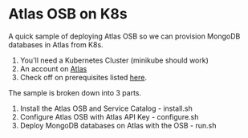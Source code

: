 # Atlas OSB on K8s

A quick sample of deploying Atlas OSB so we can provision MongoDB databases in Atlas from K8s.

1. You'll need a Kubernetes Cluster (minikube should work)
1. An account on [Atlas](https://cloud.mongodb.com)
1. Check off on prerequisites listed [here](https://docs.mongodb.com/atlas-open-service-broker/current/installation/).

The sample is broken down into 3 parts.

1. Install the Atlas OSB and Service Catalog - install.sh
1. Configure Atlas OSB with Atlas API Key - configure.sh
1. Deploy MongoDB databases on Atlas with the OSB - run.sh
